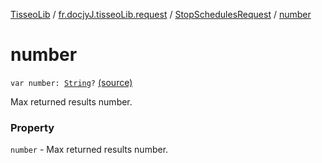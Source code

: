 [TisseoLib](../../index.md) / [fr.docjyJ.tisseoLib.request](../index.md) / [StopSchedulesRequest](index.md) / [number](./number.md)

# number

`var number: `[`String`](https://kotlinlang.org/api/latest/jvm/stdlib/kotlin/-string/index.html)`?` [(source)](https://github.com/docjyj/tisseoLib/tree/master/src/main/kotlin/fr/docjyJ/tisseoLib/request/StopSchedulesRequest.kt#L36)

Max returned results number.

### Property

`number` - Max returned results number.